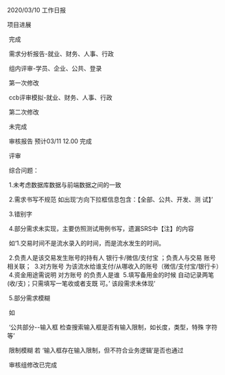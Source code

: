 2020/03/10 工作日报

项目进展

​	完成

​	需求分析报告-就业、财务、人事、行政

​	组内评审-学员、企业、公共、登录

​	第一次修改

​	ccb评审模拟-就业、财务、人事、行政

​	第二次修改

​	未完成

​	审核报告 预计03/11 12.00 完成



​	评审

​	综合问题：

​		1.未考虑数据库数据与前端数据之间的一致

​		2.需求书写不规范 如出现‘方向下拉框信息包含：【全部、公共、开发、测			试】’

​		3.错别字

​		4.部分需求未实现，主要仿照测试用例书写，遗漏SRS中【注】的内容

​				如‘1.交易时间不是流水录入的时间，而是流水发生的时间。

​				2.负责人是该交易发生账号的持有人 银行卡/微信/支付宝 ；负责人与交易				账号		相关联；
​				3.对方账号 为该流水给谁支付/从哪收入的账号（微信/支付宝/银行卡）
​				4.资金用途需说明 对方账号 的负责人是谁
​				5.填写备用金的时候 自动记录两笔(收/支)；只需填写一笔收或者支既				可。’
 	   		该段需求未体现’

​		5.部分需求模糊

​			如

​			‘公共部分--输入框 检查搜索输入框是否有输入限制，如长度，类型，特殊			字符等’

​			限制模糊 若 ‘输入框存在输入限制，但不符合业务逻辑’是否也通过

​			审核组修改已完成

​		
